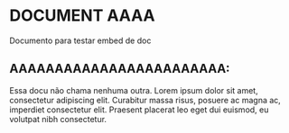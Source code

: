 # DOCUMENT AAAA

Documento para testar embed de doc

## AAAAAAAAAAAAAAAAAAAAAAAA:

Essa docu não chama nenhuma outra. Lorem ipsum dolor sit amet, consectetur adipiscing elit. Curabitur massa risus, posuere ac magna ac, imperdiet consectetur elit. Praesent placerat leo eget dui euismod, eu volutpat nibh consectetur.